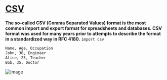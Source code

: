 # [CSV](https://docs.python.org/3/library/csv.html)
**The so-called CSV (Comma Separated Values) format is the most common import and export format for spreadsheets and databases. CSV format was used for many years prior to attempts to describe the format in a standardized way in RFC 4180.**
`
import csv
`
```bash
Name, Age, Occupation
John, 30, Engineer
Alice, 25, Teacher
Bob, 35, Doctor
```
![image](https://github.com/ThisIs-Developer/Python/assets/109382325/2cf27256-61f7-470f-a012-57b7a7b48367)
